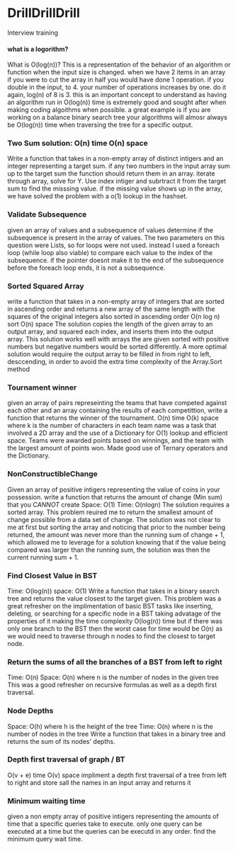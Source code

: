 # DrillDrillDrill
Interview training
#### what is a logorithm?
What is O(log(n))? This is a representation of the behavior of an algorithm or function when the input size is changed. when we have 2 items in an array if you were to cut the array in half you would have done 1 operation. if you double in the input, to 4. your number of operations increases by one. do it again, log(n) of 8 is 3. this is an important concept to understand as having an algorithm run in O(log(n)) time is extremely good and sought after when making coding algoithms when possible. a great example is if you are working on a balance binary search tree your algorithms will almosr always be O(log(n)) time when traversing the tree for a specific output.

### Two Sum solution: O(n) time O(n) space
Write a function that takes in a non-empty array of distinct intigers and an integer representing a target sum. if any two numbers in the input array sum up to the target sum the function should return them in an array.
iterate through array, solve for Y. Use index intiger and subrtract it from the target sum to find the misssing value. if the missing value shows up in the array, we have solved the problem with a o(1) lookup in the hashset.

### Validate Subsequence
given an array of values and a subsequence of values determine if the subsequence is present in the array of values.
The two parameters on this question were Lists, so for loops were not used. instead I used a foreach loop (while loop also viable) to compare each value to the index of the subsequence. if the pointer doesnt make it to the end of the subsequence before the foreach loop ends, it is not a subsequence.

### Sorted Squared Array
write a function that takes in a non-empty array of integers that are sorted in ascending order and returns a new array of the same length with the squares of the original integers also sorted in ascending order
O(n log n) sort
O(n) space
The solution copies the length of the given array to an output array, and squared each index, and inserts them into the output array. This solution works well with arrays the are given sorted with positive numbers but negative numbers would be sorted differently. A more optimal solution would require the output array to be filled in from right to left, desccending, in order to avoid the extra time complexity of the Array.Sort method

### Tournament winner
given an array of pairs represeinting the teams that have competed against each other and an array containing the results of each competittion, write a function that returns the winner of the tournament.
O(n) time
O(k) space where k is the number of characters in each team name 
was a task that involved a 2D array and the use of a Dictionary for O(1) lookup and efficient space. Teams were awarded points based on winnings, and the team with the largest amount of points won. Made good use of Ternary operators and the Dictionary.

### NonConstructibleChange
Given an array of positive intigers representing the value of coins in your possession. write a function that returns the amount of change (Min sum) that you *CANNOT* create
Space: O(1)
Time: O(nlogn) The solution requires a sorted array.
This problem reuired me to return the smallest amount of change possible from a data set of change. The solution was not clear to me at first but sorting the array and noticing that prior to the number being returned, the amount was never more than the running sum of change + 1, which allowed me to leverage for a solution knowing that if the value being compared was larger than the running sum, the solution was then the current running sum + 1.

### Find Closest Value in BST
Time: O(log(n))
space: O(1)
Write a function that takes in a binary search tree and returns the value closest to the target given.
This problem was a great refresher on the implimentation of basic BST tasks like inserting, deleting, or searching for a specific node in a BST taking advatage of the properties  of it making the time complexity O(log(n)) time but if there was only one branch to the BST then the worst case for time would be O(n) as we would need to traverse through n nodes to find the closest to target node.

### Return the sums of all the branches of a BST from left to right
Time: O(n) 
Space: O(n) where n is the number of nodes in the given tree
This was a good refresher on recursive formulas as well as a depth first traversal.

### Node Depths
Space: O(h) where h is the height of the tree
Time: O(n) where n is the number of nodes in the tree
Write a function that takes in a binary tree and returns the sum of its nodes' depths.

### Depth first traversal of graph / BT
O(v + e) time
O(v) space
impliment a depth first traversal of a tree from left to right and store sall the names in an input array and returns it 

### Minimum waiting time
given a non empty array of positive intigers representing the amounts of time that a specific queries take to execute. only one query can be executed at a time but the queries can be executd in any order. find the minimum query wait time.

